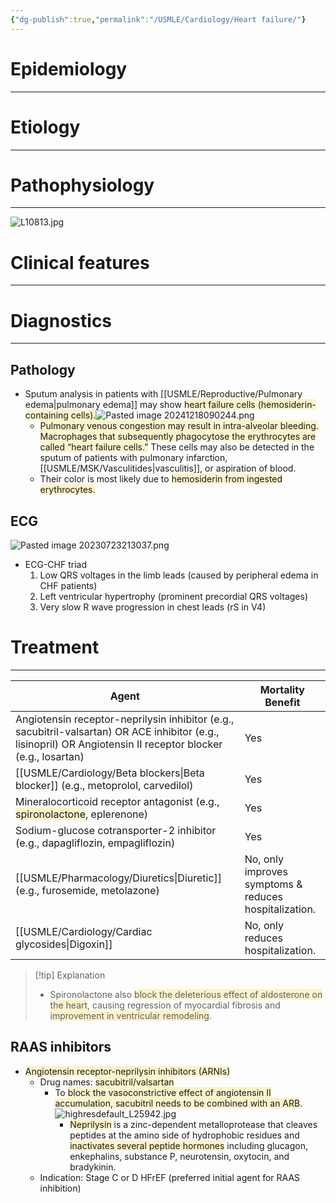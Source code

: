 ```yaml
---
{"dg-publish":true,"permalink":"/USMLE/Cardiology/Heart failure/"}
---
```


# Epidemiology
---


# Etiology
---


# Pathophysiology
---
![L10813.jpg](/img/user/appendix/L10813.jpg)

# Clinical features
---


# Diagnostics
---
## Pathology
- Sputum analysis in patients with [[USMLE/Reproductive/Pulmonary edema\|pulmonary edema]] may show <span style="background:rgba(240, 200, 0, 0.2)">heart failure cells (hemosiderin-containing cells).</span>![Pasted image 20241218090244.png](/img/user/appendix/Pasted%20image%2020241218090244.png)
	- <span style="background:rgba(240, 200, 0, 0.2)">Pulmonary venous congestion may result in intra-alveolar bleeding. Macrophages that subsequently phagocytose the erythrocytes are called “heart failure cells.”</span> These cells may also be detected in the sputum of patients with pulmonary infarction, [[USMLE/MSK/Vasculitides\|vasculitis]], or aspiration of blood.
	- Their color is most likely due to <span style="background:rgba(240, 200, 0, 0.2)">hemosiderin from ingested erythrocytes.</span>
## ECG
![Pasted image 20230723213037.png](/img/user/appendix/Pasted%20image%2020230723213037.png)
- ECG-CHF triad
	1. Low QRS voltages in the limb leads (caused by peripheral edema in CHF patients)
	2. Left ventricular hypertrophy (prominent precordial QRS voltages)
	3. Very slow R wave progression in chest leads (rS in V4)


# Treatment
---

| Agent                                                                                                                                                          | Mortality Benefit                                     |
| -------------------------------------------------------------------------------------------------------------------------------------------------------------- | ----------------------------------------------------- |
| Angiotensin receptor-neprilysin inhibitor (e.g., sacubitril-valsartan) OR ACE inhibitor (e.g., lisinopril) OR Angiotensin II receptor blocker (e.g., losartan) | Yes                                                   |
| [[USMLE/Cardiology/Beta blockers\|Beta blocker]] (e.g., metoprolol, carvedilol)                                                                                                 | Yes                                                   |
| Mineralocorticoid receptor antagonist (e.g., <span style="background:rgba(240, 200, 0, 0.2)">spironolactone</span>, eplerenone)                                | Yes                                                   |
| Sodium-glucose cotransporter-2 inhibitor (e.g., dapagliflozin, empagliflozin)                                                                                  | Yes                                                   |
| [[USMLE/Pharmacology/Diuretics\|Diuretic]] (e.g., furosemide, metolazone)                                                                                                         | No, only improves symptoms & reduces hospitalization. |
| [[USMLE/Cardiology/Cardiac glycosides\|Digoxin]]                                                                                                                                | No, only reduces hospitalization.                     |

>[!tip] Explanation
>- Spironolactone also <span style="background:rgba(240, 200, 0, 0.2)">block the deleterious effect of aldosterone on the heart</span>, causing regression of myocardial fibrosis and <span style="background:rgba(240, 200, 0, 0.2)">improvement in ventricular remodeling</span>.

## RAAS inhibitors
- <span style="background:rgba(240, 200, 0, 0.2)">Angiotensin receptor-neprilysin inhibitors (ARNIs)</span>
	- Drug names: <span style="background:rgba(240, 200, 0, 0.2)">sacubitril/valsartan </span>
		- To <span style="background:rgba(240, 200, 0, 0.2)">block the vasoconstrictive effect of angiotensin II accumulation, sacubitril needs to be combined with an ARB</span>.![highresdefault_L25942.jpg](/img/user/appendix/highresdefault_L25942.jpg)
			- <span style="background:rgba(240, 200, 0, 0.2)">Neprilysin</span> is a zinc-dependent metalloprotease that cleaves peptides at the amino side of hydrophobic residues and <span style="background:rgba(240, 200, 0, 0.2)">inactivates several peptide hormones</span> including glucagon, enkephalins, substance P, neurotensin, oxytocin, and bradykinin.
	- Indication: Stage C or D HFrEF (preferred initial agent for RAAS inhibition)

